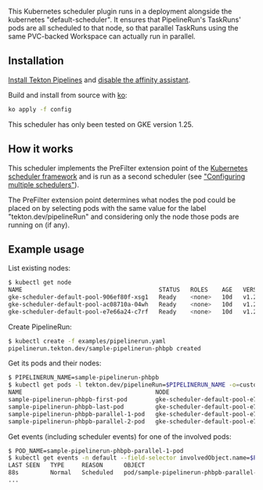 This Kubernetes scheduler plugin runs in a deployment alongside the kubernetes "default-scheduler".
It ensures that PipelineRun's TaskRuns' pods are all scheduled to that node,
so that parallel TaskRuns using the same PVC-backed Workspace can actually run in parallel.

## Installation

[Install Tekton Pipelines](https://github.com/tektoncd/pipeline/blob/main/docs/install.md)
and [disable the affinity assistant](https://github.com/tektoncd/pipeline/blob/main/docs/additional-configs.md#customizing-the-pipelines-controller-behavior).

Build and install from source with [ko](https://ko.build/):

```sh
ko apply -f config
```

This scheduler has only been tested on GKE version 1.25.

## How it works

This scheduler implements the PreFilter extension point of the [Kubernetes scheduler framework](https://kubernetes.io/docs/concepts/scheduling-eviction/scheduling-framework/)
and is run as a second scheduler (see ["Configuring multiple schedulers"](https://kubernetes.io/docs/tasks/extend-kubernetes/configure-multiple-schedulers)).

The PreFilter extension point determines what nodes the pod could be placed on by selecting pods with the same value for the label
"tekton.dev/pipelineRun" and considering only the node those pods are running on (if any).

## Example usage

List existing nodes:

```sh
$ kubectl get node
NAME                                       STATUS   ROLES    AGE   VERSION
gke-scheduler-default-pool-906ef80f-xsg1   Ready    <none>   10d   v1.25.6-gke.1000
gke-scheduler-default-pool-ac08710a-04wh   Ready    <none>   10d   v1.25.6-gke.1000
gke-scheduler-default-pool-e7e66a24-c7rf   Ready    <none>   10d   v1.25.6-gke.1000
```

Create PipelineRun:

```sh
$ kubectl create -f examples/pipelinerun.yaml
pipelinerun.tekton.dev/sample-pipelinerun-phbpb created
```

Get its pods and their nodes:
```sh
$ PIPELINERUN_NAME=sample-pipelinerun-phbpb
$ kubectl get pods -l tekton.dev/pipelineRun=$PIPELINERUN_NAME -o=custom-columns=NAME:.metadata.name,NODE:.spec.nodeName
NAME                                      NODE
sample-pipelinerun-phbpb-first-pod        gke-scheduler-default-pool-e7e66a24-c7rf
sample-pipelinerun-phbpb-last-pod         gke-scheduler-default-pool-e7e66a24-c7rf
sample-pipelinerun-phbpb-parallel-1-pod   gke-scheduler-default-pool-e7e66a24-c7rf
sample-pipelinerun-phbpb-parallel-2-pod   gke-scheduler-default-pool-e7e66a24-c7rf
```

Get events (including scheduler events) for one of the involved pods:
```sh
$ POD_NAME=sample-pipelinerun-phbpb-parallel-1-pod
$ kubectl get events -n default --field-selector involvedObject.name=$POD_NAME
LAST SEEN   TYPE     REASON      OBJECT                                        MESSAGE
88s         Normal   Scheduled   pod/sample-pipelinerun-phbpb-parallel-1-pod   Successfully assigned default/sample-pipelinerun-phbpb-parallel-1-pod to gke-scheduler-default-pool-e7e66a24-c7rf
...
```
